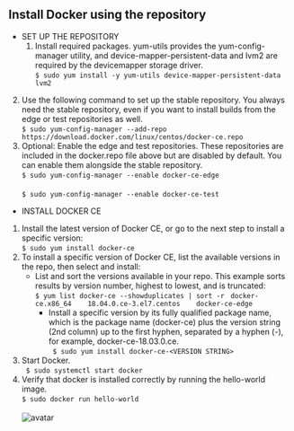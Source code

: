 ## Install Docker using the repository
*  SET UP THE REPOSITORY  
	1. Install required packages. yum-utils provides the yum-config-manager utility, and device-mapper-persistent-data and lvm2 are required by the devicemapper storage driver. <br> ```$ sudo yum install -y yum-utils device-mapper-persistent-data lvm2  ```<br/>
  2. Use the following command to set up the stable repository. You always need the stable repository, even if you want to install builds from the edge or test repositories as well. <br> ```$ sudo yum-config-manager --add-repo  https://download.docker.com/linux/centos/docker-ce.repo  ```<br/>
  3. Optional: Enable the edge and test repositories. These repositories are included in the docker.repo file above but are disabled by default. You can enable them alongside the stable repository. <br> ``` $ sudo yum-config-manager --enable docker-ce-edge ``` <br/> <br> ``` $ sudo yum-config-manager --enable docker-ce-test ``` <br/>

- INSTALL DOCKER CE
1. Install the latest version of Docker CE, or go to the next step to install a specific version: <br> ```$ sudo yum install docker-ce ``` <br/>
2. To install a specific version of Docker CE, list the available versions in the repo, then select and install:
	- List and sort the versions available in your repo. This example sorts results by version number, highest to lowest, and is truncated:  <br> ``` $ yum list docker-ce --showduplicates | sort -r ``` 
``` docker-ce.x86_64    18.04.0.ce-3.el7.centos    docker-ce-edge```<br/> 
		- Install a specific version by its fully qualified package name, which is the package name (docker-ce) plus the version string (2nd column) up to the first hyphen, separated by a hyphen (-), for example, docker-ce-18.03.0.ce. <br> ``` $ sudo yum install docker-ce-<VERSION STRING>``` <br/>
3. Start Docker. <br> ``` $ sudo systemctl start docker```<br/>
4. Verify that docker is installed correctly by running the hello-world image. <br>```$ sudo docker run hello-world ``` <br/> <br> ![avatar](https://github.com/HaHaJeff/note/blob/master/docker/install/hello-world.png)<br/>
